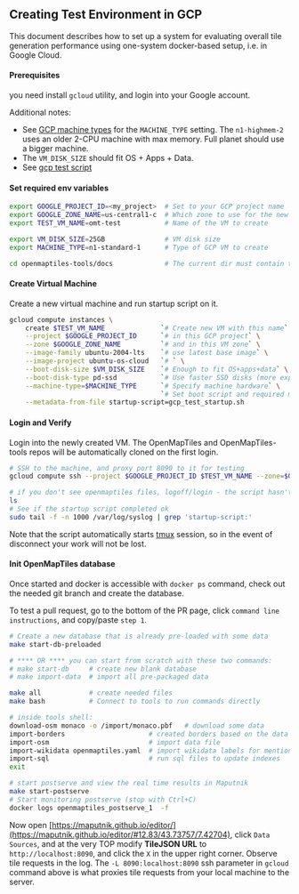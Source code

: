 ## Creating Test Environment in GCP
This document describes how to set up a system for evaluating overall tile generation performance using one-system docker-based setup, i.e. in Google Cloud.

#### Prerequisites
you need install `gcloud` utility, and login into your Google account.

Additional notes:
* See [GCP machine types](https://cloud.google.com/compute/docs/machine-types) for the `MACHINE_TYPE` setting. The `n1-highmem-2` uses an older 2-CPU machine with max memory. Full planet should use a bigger machine.
* The `VM_DISK_SIZE` should fit OS + Apps + Data.
* See [gcp test script](gcp_test_startup.sh)

#### Set required env variables

```bash
export GOOGLE_PROJECT_ID=<my_project>  # Set to your GCP project name
export GOOGLE_ZONE_NAME=us-central1-c  # Which zone to use for the new VM
export TEST_VM_NAME=omt-test           # Name of the VM to create

export VM_DISK_SIZE=25GB               # VM disk size
export MACHINE_TYPE=n1-standard-1      # Type of GCP VM to create

cd openmaptiles-tools/docs             # The current dir must contain the startup script
```

#### Create Virtual Machine
Create a new virtual machine and run startup script on it.
```bash
gcloud compute instances \
    create $TEST_VM_NAME              `# Create new VM with this name` \
    --project $GOOGLE_PROJECT_ID      `# in this GCP project` \
    --zone $GOOGLE_ZONE_NAME          `# and in this VM zone` \
    --image-family ubuntu-2004-lts    `# use latest base image` \
    --image-project ubuntu-os-cloud   `# ` \
    --boot-disk-size $VM_DISK_SIZE    `# Enough to fit OS+apps+data` \
    --boot-disk-type pd-ssd           `# Use faster SSD disks (more expensive)` \
    --machine-type=$MACHINE_TYPE      `# Specify machine hardware` \
                                      `# Set boot script and required metadata` \
    --metadata-from-file startup-script=gcp_test_startup.sh
```

#### Login and Verify
Login into the newly created VM. The OpenMapTiles and OpenMapTiles-tools repos will be automatically cloned on the first login.

```bash
# SSH to the machine, and proxy port 8090 to it for testing
gcloud compute ssh --project $GOOGLE_PROJECT_ID $TEST_VM_NAME --zone=$GOOGLE_ZONE_NAME -- -L 8090:localhost:8090

# if you don't see openmaptiles files, logoff/login - the script hasn't finished yet
ls
# See if the startup script completed ok
sudo tail -f -n 1000 /var/log/syslog | grep 'startup-script:'
```

Note that the script automatically starts [tmux](https://github.com/tmux/tmux/wiki/Getting-Started) session, so in the event of disconnect your work will not be lost.

#### Init OpenMapTiles database
Once started and docker is accessible with `docker ps` command, check out the needed git branch and create the database.

To test a pull request, go to the bottom of the PR page, click `command line instructions`, and copy/paste `step 1`.

```bash
# Create a new database that is already pre-loaded with some data
make start-db-preloaded

# **** OR **** you can start from scratch with these two commands:
# make start-db     # create new blank database
# make import-data  # import all pre-packaged data

make all            # create needed files
make bash           # Connect to tools to run commands directly

# inside tools shell:
download-osm monaco -o /import/monaco.pbf   # download some data
import-borders                     # created borders based on the data file
import-osm                         # import data file
import-wikidata openmaptiles.yaml  # import wikidata labels for mentioned data
import-sql                         # run sql files to update indexes
exit

# start postserve and view the real time results in Maputnik
make start-postserve
# Start monitoring postserve (stop with Ctrl+C)
docker logs openmaptiles_postserve_1  -f
```

Now open [https://maputnik.github.io/editor/](https://maputnik.github.io/editor/#12.83/43.73757/7.42704), click `Data Sources`, and at the very TOP modify **TileJSON URL** to `http://localhost:8090`, and click the `X` in the upper right corner. Observe tile requests in the log. The `-L 8090:localhost:8090` ssh parameter in `gcloud` command above is what proxies tile requests from your local machine to the server.

